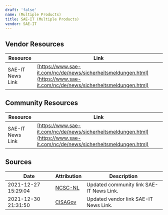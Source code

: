 ```yaml
---
draft: 'false'
name: (Multiple Products)
title: SAE-IT (Multiple Products)
vendor: SAE-IT
---
```


## Vendor Resources
| Resource | Link |
| --- | --- |
| SAE-IT News Link | [https://www.sae-it.com/nc/de/news/sicherheitsmeldungen.html](https://www.sae-it.com/nc/de/news/sicherheitsmeldungen.html) |

## Community Resources
| Resource | Link |
| --- | --- |
| SAE-IT News Link | [https://www.sae-it.com/nc/de/news/sicherheitsmeldungen.html](https://www.sae-it.com/nc/de/news/sicherheitsmeldungen.html) |


## Sources
| Date | Attribution | Description |
| --- | --- | --- |
| 2021-12-27 15:29:04 | [NCSC-NL](https://github.com/NCSC-NL/log4shell/blob/main/software/README.md) | Updated community link SAE-IT News Link.  |
| 2021-12-30 21:31:50 | [CISAGov](https://raw.githubusercontent.com/cisagov/log4j-affected-db/develop/README.md) | Updated vendor link SAE-IT News Link.  |
